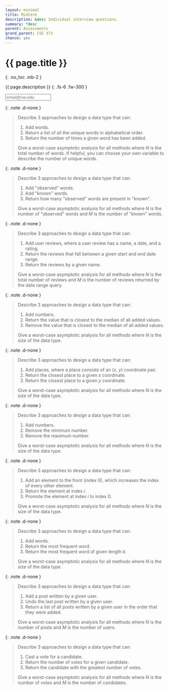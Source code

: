 ```yaml
---
layout: minimal
title: Midterm
description: &desc Individual interview questions.
summary: *desc
parent: Assessments
grand_parent: CSE 373
chance: yes
---
```


# {{ page.title }}
{: .no_toc .mb-2 }

{{ page.description }}
{: .fs-6 .fw-300 }

<input id="email" type="email" size="15" placeholder="email@uw.edu" class="text-beta p-2 mb-2" />

{: .note .d-none }
> Describe 3 approaches to design a data type that can:
>
> 1. Add words.
> 1. Return a list of all the unique words in alphabetical order.
> 1. Return the number of times a given word has been added.
>
> Give a worst-case asymptotic analysis for all methods where _N_ is the total number of words. If helpful, you can choose your own variable to describe the number of unique words.

{: .note .d-none }
> Describe 3 approaches to design a data type that can:
>
> 1. Add "observed" words.
> 1. Add "known" words.
> 1. Return how many "observed" words are present in "known".
>
> Give a worst-case asymptotic analysis for all methods where _N_ is the number of "observed" words and _M_ is the number of "known" words.

{: .note .d-none }
> Describe 3 approaches to design a data type that can:
>
> 1. Add user reviews, where a user review has a name, a date, and a rating.
> 1. Return the reviews that fall between a given start and end date range.
> 1. Return the reviews by a given name.
>
> Give a worst-case asymptotic analysis for all methods where _N_ is the total number of reviews and _M_ is the number of reviews returned by the date range query.

{: .note .d-none }
> Describe 3 approaches to design a data type that can:
>
> 1. Add numbers.
> 1. Return the value that is closest to the median of all added values.
> 1. Remove the value that is closest to the median of all added values.
>
> Give a worst-case asymptotic analysis for all methods where _N_ is the size of the data type.

{: .note .d-none }
> Describe 3 approaches to design a data type that can:
>
> 1. Add places, where a place consists of an (_x_, _y_) coordinate pair.
> 1. Return the closest place to a given _x_ coordinate.
> 1. Return the closest place to a given _y_ coordinate.
>
> Give a worst-case asymptotic analysis for all methods where _N_ is the size of the data type.

{: .note .d-none }
> Describe 3 approaches to design a data type that can:
>
> 1. Add numbers.
> 1. Remove the minimum number.
> 1. Remove the maximum number.
>
> Give a worst-case asymptotic analysis for all methods where _N_ is the size of the data type.

{: .note .d-none }
> Describe 3 approaches to design a data type that can:
>
> 1. Add an element to the front (index 0), which increases the index of every other element.
> 1. Return the element at index _i_.
> 1. Promote the element at index _i_ to index 0.
>
> Give a worst-case asymptotic analysis for all methods where _N_ is the size of the data type.

{: .note .d-none }
> Describe 3 approaches to design a data type that can:
>
> 1. Add words.
> 1. Return the most frequent word.
> 1. Return the most frequent word of given length _k_.
>
> Give a worst-case asymptotic analysis for all methods where _N_ is the size of the data type.

{: .note .d-none }
> Describe 3 approaches to design a data type that can:
>
> 1. Add a post written by a given user.
> 1. Undo the last post written by a given user.
> 1. Return a list of all posts written by a given user in the order that they were added.
>
> Give a worst-case asymptotic analysis for all methods where _N_ is the number of posts and _M_ is the number of users.

{: .note .d-none }
> Describe 3 approaches to design a data type that can:
>
> 1. Cast a vote for a candidate.
> 1. Return the number of votes for a given candidate.
> 1. Return the candidate with the greatest number of votes.
>
> Give a worst-case asymptotic analysis for all methods where _N_ is the number of votes and _M_ is the number of candidates.

<script>
const email = document.getElementById("email");
const notes = document.getElementsByClassName("note");

email.addEventListener("input", event => {
    const seed = event.target.value.trim().toLowerCase();
    if (seed.endsWith("@uw.edu")) {
        document.title = document.title.replace("|", ` for ${seed} |`);
        const url = new URL(window.location);
        url.searchParams.set("email", seed);
        window.history.pushState(null, "", url.toString());
        for (const note of notes) {
            note.classList.add("d-none");
        };
        const chance = new Chance(seed);
        const shuffled = chance.shuffle(notes);
        for (const note of shuffled.slice(0, 3).sort((x, y) => x - y)) {
            note.classList.remove("d-none");
        };
    };
});

(new URL(window.location)).searchParams.forEach((val, key) => {
    const field = document.getElementById(key);
    field.value = val;
    field.dispatchEvent(new Event("input"));
});
</script>
